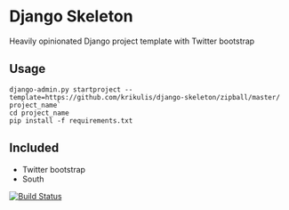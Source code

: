 Django Skeleton
================

Heavily opinionated Django project template with Twitter bootstrap

Usage
-----
    django-admin.py startproject --template=https://github.com/krikulis/django-skeleton/zipball/master/ project_name`
    cd project_name
    pip install -f requirements.txt

Included
--------
- Twitter bootstrap 
- South

[![Build Status](https://travis-ci.org/krikulis/django-skeleton.png)](https://travis-ci.org/krikulis/django-skeleton)


